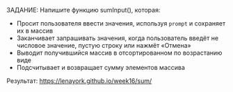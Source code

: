 ЗАДАНИЕ: Напишите функцию sumInput(), которая:
- Просит пользователя ввести значения, используя `prompt` и сохраняет их в массив
- Заканчивает запрашивать значения, когда пользователь введёт не числовое значение, пустую строку или нажмёт «Отмена»
- Выводит получившийся массив в отсортированном по возрастанию виде
- Подсчитывает и возвращает сумму элементов массива

Результат: https://lenayork.github.io/week16/sum/